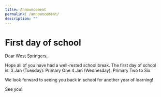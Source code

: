 ```yaml
---
title: Announcement
permalink: /announcement/
description: ""
---
```

# **First day of school**

Dear West Springers, 

Hope all of you have had a well-rested school break. The first day of school is: 
3 Jan (Tuesday): Primary One 
4 Jan (Wednesday): Primary Two to Six 

We look forward to seeing you back in school for another year of learning! 

See you!